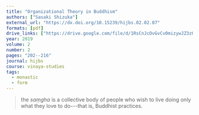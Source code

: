 ```yaml
---
title: "Organizational Theory in Buddhism"
authors: ["Sasaki Shizuka"]
external_url: "https://dx.doi.org/10.15239/hijbs.02.02.07"
formats: [pdf]
drive_links: ["https://drive.google.com/file/d/1RsCnJcOvGvCv0mizywJZ3zQjlfS8xTcI/view?usp=drivesdk"]
year: 2019
volume: 2
number: 2
pages: "202--216"
journal: hijbs
course: vinaya-studies
tags:
  - monastic
  - form
---
```


> the *saṃgha* is a collective body of people who wish to live doing only what they love to do---that is, Buddhist practices.
